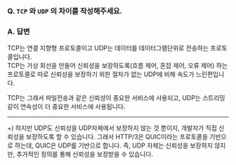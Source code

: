 ### Q. `TCP` 와 `UDP` 의 차이를 작성해주세요.

### A. 답변 

TCP는 연결 지향형 프로토콜이고 UDP는 데이터를 데이터그램단위로 전송하는 프로토콜입니다. <br>
TCP는 가상 회선을 만들어 신뢰성을 보장하도록(흐름 제어, 혼잡 제어, 오류 제어) 하는 프로토콜로 따로 신뢰성을 보장하기 위한 절차가 없는 UDP에 비해 속도가 느린편입니다. <br>

TCP는 그래서 파일전송과 같은 신뢰성이 중요한 서비스에 사용되고, UDP는 스트리밍 같이 연속성이 더 중요한 서비스에 사용됩니다. <br>

<hr>

+) 하지만 UDP도 신뢰성을 UDP자체에서 보장하지 않는 것 뿐이지, 개발자가 직접 신뢰성을 보장하도록 할 수 있습니다. 그래서 HTTP/3은 QUIC이라는 프로토콜을 기반으로 하는데, QUIC은 UDP를 기반으로 합니다. 즉, UDP 자체는 신뢰성을 보장하지 않지만, 추가적인 정의를 통해 신뢰성을 보장받을 수 있습니다.
